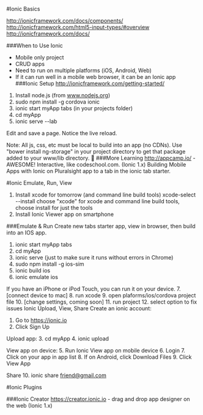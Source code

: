 #Ionic Basics

http://ionicframework.com/docs/components/
http://ionicframework.com/html5-input-types/#overview 
http://ionicframework.com/docs/ 

###When to Use Ionic
- Mobile only project
- CRUD apps
- Need to run on multiple platforms (iOS, Android, Web)
- If it can run well in a mobile web browser, it can be an Ionic app
###Ionic Setup
http://ionicframework.com/getting-started/
1. Install node.js (from www.nodejs.org) 
2. sudo npm install -g cordova ionic
3. ionic start myApp tabs (in your projects folder)
4. cd myApp
5. ionic serve --lab

Edit and save a page. Notice the live reload.

Note: All js, css, etc must be local to build into an app (no CDNs). Use "bower install ng-storage" in your project directory to get that package added to your www/lib directory.

###More Learning
http://appcamp.io/ - AWESOME! Interactive, like codeschool.com. (Ionic 1.x)
Building Mobile Apps with Ionic on Pluralsight
app to a tab in the ionic tab starter.


#Ionic Emulate, Run, View

1. Install xcode for tomorrow (and command line build tools)
	xcode-select --install
	choose "xcode" for xcode and command line build tools, choose install for just the tools
2. Install Ionic Viewer app on smartphone

###Emulate & Run
Create new tabs starter app, view in browser, then build into an IOS app.
1. ionic start myApp tabs
2. cd myApp
3. ionic serve (just to make sure it runs without errors in Chrome)
4. sudo npm install -g ios-sim
5. ionic build ios
6. ionic emulate ios

If you have an iPhone or iPod Touch, you can run it on your device.
7. [connect device to mac]
8. run xcode
9. open plaforms/ios/cordova project file
10. [change settings, coming soon]
11. run project
12. select option to fix issues
Ionic Upload, View, Share
Create an ionic account:
1. Go to https://ionic.io 
2. Click Sign Up

Upload app:
3. cd myApp
4. ionic upload

View app on device:
5. Run Ionic View app on mobile device
6. Login
7. Click on your app in app list
8. If on Android, click Download Files
9. Click View App

Share 
10. ionic share friend@gmail.com


#Ionic Plugins

###Ionic Creator
https://creator.ionic.io - drag and drop app designer on the web (Ionic 1.x)

